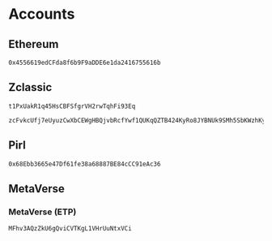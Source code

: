 # Accounts

## Ethereum

```
0x4556619edCFda8f6b9F9aDDE6e1da2416755616b
```

## Zclassic

```
t1PxUakR1q45HsCBFSfgrVH2rwTqhFi93Eq
```

```
zcFvkcUfj7eUyuzCwXbCEWgHBQjvbRcfYwf1QUKqQZTB424KyRo8JYBNUk9SMh5SbKWzhKyDSu9Zntm1RQdjKr6gBgYLJNx
```

## Pirl

```
0x68Ebb3665e47Df61fe38a68887BE84cCC91eAc36
```

## MetaVerse

### MetaVerse (ETP)

```
MFhv3AQzZkU6gQviCVTKgL1VHrUuNtxVCi
```
